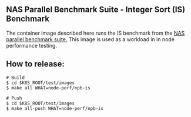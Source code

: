 ## NAS Parallel Benchmark Suite - Integer Sort (IS) Benchmark

The container image described here runs the IS benchmark from the
[NAS parallel benchmark suite.](https://www.nas.nasa.gov/publications/npb.html)
This image is used as a workload in in node performance testing. 

## How to release:
```
# Build
$ cd $K8S_ROOT/test/images
$ make all WHAT=node-perf/npb-is

# Push
$ cd $K8S_ROOT/test/images
$ make all-push WHAT=node-perf/npb-is
```
